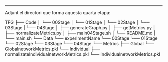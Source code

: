 
*****************************************************************************************************************************************************************************************

Adjunt el directori que forma aquesta quarta etapa:

TFG
├── Code
│   └── 00Stage
│   └── 01Stage
│   └── 02Stage
│   └── 03Stage
|   └── 04Stage
│       ├── generateGraph.py
│       ├── getMetrics.py
│       ├── normalizateMetrics.py
│       ├── main04Stage.sh
│       └── README.md
|   └── main.sh
└── Data
    └── experimentName
        └── 00Stage
        └── 01Stage
        └── 02Stage
        └── 03Stage
        └── 04Stage
            └── Metrics
                ├── Global
                    └── GlobalnetworkMetrics.pkl
                └── Individual
                    ├── normalizateIndividualnetworkMetrics.pkl
                    └── IndividualnetworkMetrics.pkl

